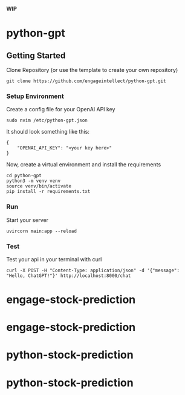 **WIP**

# python-gpt

## Getting Started
Clone Repository (or use the template to create your own repository)
```
git clone https://github.com/engageintellect/python-gpt.git
```

### Setup Environment

Create a config file for your OpenAI API key
```
sudo nvim /etc/python-gpt.json
```
It should look something like this:
```
{
	"OPENAI_API_KEY": "<your key here>"
}
```

Now, create a virtual environment and install the requirements
```
cd python-gpt
python3 -m venv venv
source venv/bin/activate
pip install -r requirements.txt
```

### Run
Start your server
```
uvircorn main:app --reload
```

### Test
Test your api in your terminal with curl
```
curl -X POST -H "Content-Type: application/json" -d '{"message": "Hello, ChatGPT!"}' http://localhost:8000/chat
```








# engage-stock-prediction
# engage-stock-prediction
# python-stock-prediction
# python-stock-prediction
